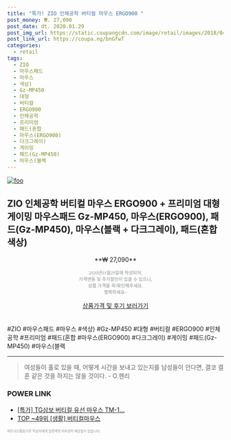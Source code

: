 ```yaml
--- 
title: "특가! ZIO 인체공학 버티컬 마우스 ERGO900 " 
post_money: ₩. 27,090 
post_date: dt. 2020.01.29 
post_img_url: https://static.coupangcdn.com/image/retail/images/2018/04/13/13/5/68d6cc87-fe9f-4648-b0d1-6a452494c940.jpg 
post_link_url: https://coupa.ng/bnGfwT 
categories: 
  - retail 
tags: 
  - ZIO 
  - 마우스패드 
  - 마우스 
  - 색상) 
  - Gz-MP450 
  - 대형 
  - 버티컬 
  - ERGO900 
  - 인체공학 
  - 프리미엄 
  - 패드(혼합 
  - 마우스(ERGO900) 
  - 다크그레이) 
  - 게이밍 
  - 패드(Gz-MP450) 
  - 마우스(블랙 
--- 
```

[![foo](https://static.coupangcdn.com/image/retail/images/2018/04/13/13/5/68d6cc87-fe9f-4648-b0d1-6a452494c940.jpg)](https://coupa.ng/bnGfwT) 

## ZIO 인체공학 버티컬 마우스 ERGO900 + 프리미엄 대형 게이밍 마우스패드 Gz-MP450, 마우스(ERGO900), 패드(Gz-MP450), 마우스(블랙 + 다크그레이), 패드(혼합 색상) 
<p style="text-align: center;">**₩ 27,090**</p> 
<p style="text-align: center;"><span style="color: #898c8f; font-family: Georgia,Times,serif; font-size: 0.75em;">2020년01월29일에 작성되어, <br>가격변동 및 추가할인이 있을 수 있으니,<br> 상품 가격을 꼭!확인해주세요.<br>행복하세요~</span> 
</p>	 
<div markdown="0" style="text-align: center;"><a href="https://coupa.ng/bnGfwT" class="btn btn--success">상품가격 및 후기 보러가기</a></div> 
<br><br> 
  #ZIO #마우스패드 #마우스 #색상) #Gz-MP450 #대형 #버티컬 #ERGO900 #인체공학 #프리미엄 #패드(혼합 #마우스(ERGO900) #다크그레이) #게이밍 #패드(Gz-MP450) #마우스(블랙 
<hr> 

> 여성들이 홀로 있을 때, 어떻게 시간을 보내고 있는지를 남성들이 안다면, 결코 결혼 같은 것을 하지는 않을 것이다. - O.헨리 


### POWER LINK

* <a href="https://blog.naver.com/sakai111/221790758702" target="_blank">[특가] TG삼보 버티컬 유선 마우스 TM-1...</a>
* <a href="https://blog.naver.com/an0733/221788377073" target="_blank"> TOP ~49위 [생활] 버티컬마우스</a>

<span style="color: #898c8f; font-family: Georgia,Times,serif; font-size: 0.55em;">파트너스활동으로 작성자에게 일정액의 커미션이 제공될수 있습니다.</span> 
